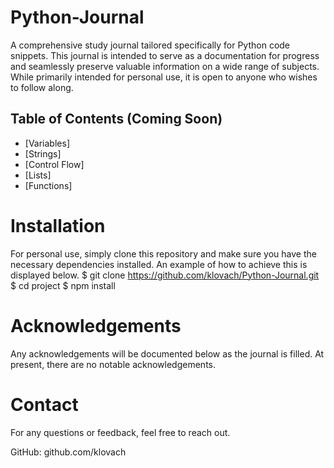 # Python-Journal
A comprehensive study journal tailored specifically for Python code snippets. This journal is intended to serve as a documentation for progress and seamlessly preserve valuable information on a wide range of subjects. While primarily intended for personal use, it is open to anyone who wishes to follow along.

## Table of Contents (Coming Soon)
- [Variables]
- [Strings]
- [Control Flow] 
- [Lists]
- [Functions]

# Installation
For personal use, simply clone this repository and make sure you have the necessary dependencies installed.
An example of how to achieve this is displayed below.
$ git clone https://github.com/klovach/Python-Journal.git
$ cd project
$ npm install

# Acknowledgements 
Any acknowledgements will be documented below as the journal is filled. At present, there are no notable acknowledgements.  

# Contact
For any questions or feedback, feel free to reach out.

GitHub: github.com/klovach
